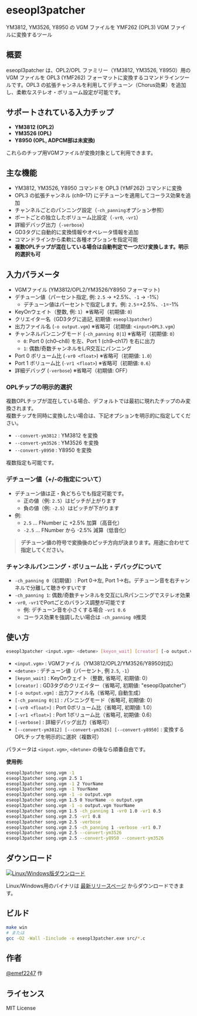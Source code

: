 # eseopl3patcher

YM3812, YM3526, Y8950 の VGM ファイルを YMF262 (OPL3) VGM ファイルに変換するツール

## 概要

eseopl3patcher は、OPL2/OPL ファミリー（YM3812, YM3526, Y8950）用の VGM ファイルを OPL3 (YMF262) フォーマットに変換するコマンドラインツールです。OPL3 の拡張チャンネルを利用してデチューン（Chorus効果）を追加し、柔軟なステレオ・ボリューム設定が可能です。

## サポートされている入力チップ

- **YM3812 (OPL2)**
- **YM3526 (OPL)**
- **Y8950 (OPL, ADPCM部は未変換)**

これらのチップ用VGMファイルが変換対象として利用できます。

## 主な機能

- YM3812, YM3526, Y8950 コマンドを OPL3 (YMF262) コマンドに変換
- OPL3 の拡張チャンネル (ch9–17) にデチューンを適用してコーラス効果を追加
- チャンネルごとのパンニング設定（`-ch_panning`オプション参照）
- ポートごとの独立したボリューム比設定（`-vr0`, `-vr1`）
- 詳細デバッグ出力（`-verbose`）
- GD3タグに自動的に変換情報やオペレータ情報を追加
- コマンドラインから柔軟に各種オプションを指定可能
- **複数OPLチップが混在している場合は自動判定で一つだけ変換します。明示的選択も可**

## 入力パラメータ

- VGMファイル (YM3812/OPL2/YM3526/Y8950 フォーマット)
- デチューン値（パーセント指定, 例: `2.5` → +2.5%、`-1` → -1%）
    - デチューン値はパーセントで指定します。例: `2.5`=+2.5%、`-1`=-1%
- KeyOnウェイト（整数, 例: `1`）※省略可（初期値: `0`）
- クリエイター名（GD3タグに追記, 初期値: `eseopl3patcher`）
- 出力ファイル名 (`-o output.vgm`) ※省略可（初期値: `<input>OPL3.vgm`）
- チャンネルパンニングモード (`-ch_panning 0|1`) ※省略可（初期値: `0`）
    - `0`: Port 0 (ch0–ch8) を左、Port 1 (ch9–ch17) を右に出力
    - `1`: 偶数/奇数チャンネルをL/R交互にパンニング
- Port 0 ボリューム比 (`-vr0 <float>`) ※省略可（初期値: `1.0`）
- Port 1 ボリューム比 (`-vr1 <float>`) ※省略可（初期値: `0.6`）
- 詳細デバッグ (`-verbose`) ※省略可（初期値: OFF）

### OPLチップの明示的選択

複数OPLチップが混在している場合、デフォルトでは最初に現れたチップのみ変換されます。  
複数チップを同時に変換したい場合は、下記オプションを明示的に指定してください。

- `--convert-ym3812` : YM3812 を変換
- `--convert-ym3526` : YM3526 を変換
- `--convert-y8950`  : Y8950 を変換

複数指定も可能です。

### デチューン値（+/-の指定について）

- デチューン値は正・負どちらでも指定可能です。
    - 正の値（例: `2.5`）はピッチが上がります
    - 負の値（例: `-2.5`）はピッチが下がります
- 例:
    - `2.5` … FNumber に +2.5% 加算（高音化）
    - `-2.5` … FNumber から -2.5% 減算（低音化）

> **デチューン値の符号で変換後のピッチ方向が決まります。用途に合わせて指定してください。**

### チャンネルパンニング・ボリューム比・デバッグについて

- `-ch_panning 0`（初期値）: Port 0→左, Port 1→右。デチューン音を右チャンネルで分離して聴きやすいです
- `-ch_panning 1`: 偶数/奇数チャンネルを交互にL/Rパンニングでステレオ効果
- `-vr0`, `-vr1`でPortごとのバランス調整が可能です
    - 例: デチューン音を小さくする場合 `-vr1 0.6`
    - コーラス効果を強調したい場合は `-ch_panning 0`推奨

## 使い方

```sh
eseopl3patcher <input.vgm> <detune> [keyon_wait] [creator] [-o output.vgm] [-ch_panning 0|1] [-vr0 <float>] [-vr1 <float>] [-verbose] [--convert-ym3812] [--convert-ym3526] [--convert-y8950]
```

- `<input.vgm>` : VGMファイル（YM3812/OPL2/YM3526/Y8950対応）
- `<detune>` : デチューン値（パーセント, 例 `2.5`, `-1`）
- `[keyon_wait]` : KeyOnウェイト（整数, 省略可, 初期値: 0）
- `[creator]` : GD3タグのクリエイター（省略可, 初期値: "eseopl3patcher"）
- `[-o output.vgm]` : 出力ファイル名（省略可, 自動生成）
- `[-ch_panning 0|1]` : パンニングモード（省略可, 初期値: 0）
- `[-vr0 <float>]` : Port 0ボリューム比（省略可, 初期値: 1.0）
- `[-vr1 <float>]` : Port 1ボリューム比（省略可, 初期値: 0.6）
- `[-verbose]` : 詳細デバッグ出力（省略可）
- `[--convert-ym3812] [--convert-ym3526] [--convert-y8950]` : 変換するOPLチップを明示的に選択（複数可）

パラメータは `<input.vgm>`, `<detune>` の後なら順番自由です。

**使用例:**
```sh
eseopl3patcher song.vgm -1
eseopl3patcher song.vgm 2.5 1
eseopl3patcher song.vgm -1 2 YourName
eseopl3patcher song.vgm -1 YourName
eseopl3patcher song.vgm -1 -o output.vgm
eseopl3patcher song.vgm 1.5 0 YourName -o output.vgm
eseopl3patcher song.vgm -1 -o output.vgm YourName
eseopl3patcher song.vgm 1.5 -ch_panning 1 -vr0 1.0 -vr1 0.5
eseopl3patcher song.vgm 2.5 -vr1 0.8
eseopl3patcher song.vgm 2.5 -verbose
eseopl3patcher song.vgm 2.5 -ch_panning 1 -verbose -vr1 0.7
eseopl3patcher song.vgm 2.5 --convert-ym3526
eseopl3patcher song.vgm 2.5 --convert-y8950 --convert-ym3526
```

## ダウンロード

[![Linux/Windows版ダウンロード](https://img.shields.io/github/v/release/emef2247/eseopl3patcher?label=Download%20latest%20release)](https://github.com/emef2247/eseopl3patcher/releases/latest)

Linux/Windows用のバイナリは [最新リリースページ](https://github.com/emef2247/eseopl3patcher/releases/latest) からダウンロードできます。

## ビルド

```sh
make win
# または
gcc -O2 -Wall -Iinclude -o eseopl3patcher.exe src/*.c
```

## 作者

[@emef2247](https://github.com/emef2247) 作

## ライセンス

MIT License